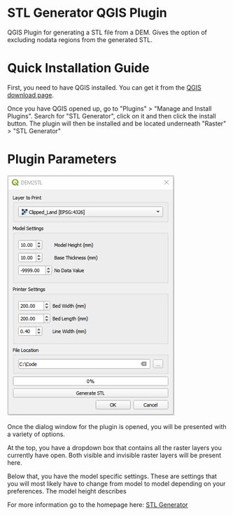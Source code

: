 # STL Generator QGIS Plugin

QGIS Plugin for generating a STL file from a DEM. Gives the option of excluding nodata regions from the generated STL.

# Quick Installation Guide
First, you need to have QGIS installed. You can get it from the [QGIS download page](https://www.qgis.org/en/site/forusers/download.html).

Once you have QGIS opened up, go to "Plugins" > "Manage and Install Plugins". Search for "STL Generator", click on it and then click the install button. The plugin will then be installed and be located underneath "Raster" > "STL Generator"

# Plugin Parameters
![Plugin screenshot](doc/plugin.png)

Once the dialog window for the plugin is opened, you will be presented with a variety of options.

At the top, you have a dropdown box that contains all the raster layers you currently have open. Both visible and invisible raster layers will be present here.

Below that, you have the model specific settings. These are settings that you will most likely have to change from model to model depending on your preferences. The model height describes

For more information go to the homepage here: [STL Generator](https://suheybaden.github.io/STL_Generator-QGIS_Plugin/)